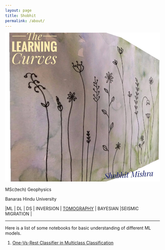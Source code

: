```yaml
---
layout: page
title: Shobhit
permalink: /about/
---
```


   

 ![Image](https://github.com/thelearningcurves/my_blog/blob/master/images/Webp.net-resizeimage.jpg?raw=truesy)

 MSc(tech) Geophysics

 Banaras Hindu University


 |ML | DL | DS | INVERSION | [TOMOGRAPHY](https://thelearningcurves.github.io/tomography/) | BAYESIAN |SEISMIC MIGRATION |



-----------------------------
Here is a list of some notebooks for basic understanding of different ML models.

1. [One-Vs-Rest Classifier in Multiclass Classification](https://github.com/thelearningcurves/my_blog/blob/master/trial_with_cars.ipynb)
